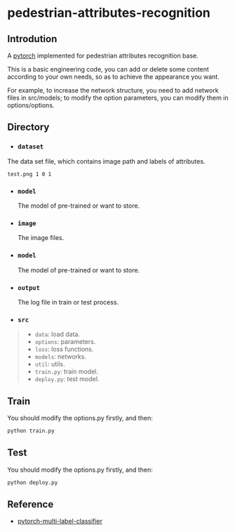 # pedestrian-attributes-recognition

## Introdution

A [pytorch](https://github.com/pytorch/pytorch) implemented for pedestrian attributes recognition base. 

This is a basic engineering code, you can add or delete some content according to your own needs, so as to achieve the appearance you want.

For example, to increase the network structure, you need to add network files in src/models; to modify the option parameters, you can modify them in options/options.

## Directory

- ### ```dataset```
The data set file, which contains image path and labels of attributes.
  
  ```
  test.png 1 0 1
  ```
  
- ### ```model```
  
  The model of pre-trained or want to store.
  
- ### ```image```
  
  The image files.
  
- ### ```model```

  The model of pre-trained or want to store.


- ### ```output```

  The log file in train or test process.

- ### ```src```
>- ```data```:  load data.
>- ```options```: parameters.
>- ```loss```: loss functions.
>- ```models```: networks.
>- ```util```: utils.
>- ```train.py```: train model.
>- ```deploy.py```: test model.

## Train

You should modify the options.py firstly, and then:

```python
python train.py
```

## Test

You should modify the options.py firstly, and then:

```python
python deploy.py
```

## Reference

- [pytorch-multi-label-classifier](https://github.com/pangwong/pytorch-multi-label-classifier)

  

